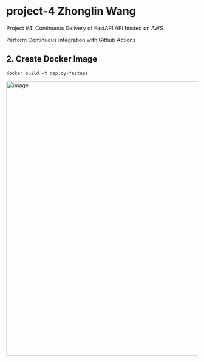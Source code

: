 # project-4 Zhonglin Wang
Project #4: Continuous Delivery of FastAPI API hosted on AWS

Perform Continuous Integration with Github Actions

## 2. Create Docker Image
`docker build -t deploy-fastapi .` 

<img width="721" alt="image" src="https://user-images.githubusercontent.com/112585430/204142895-9381f37e-a2fd-4606-90fb-8ebdc6efa681.png">
